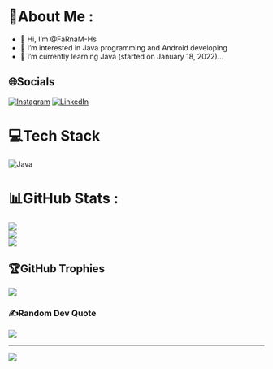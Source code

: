 ﻿# 💫About Me :
- 👋 Hi, I’m @FaRnaM-Hs
- 👀 I’m interested in Java programming and Android developing
- 🌱 I’m currently learning Java (started on January 18, 2022)...

## 🌐Socials
[![Instagram](https://img.shields.io/badge/Instagram-%23E4405F.svg?logo=Instagram&logoColor=white)](https://instagram.com/farnam_hs) [![LinkedIn](https://img.shields.io/badge/LinkedIn-%230077B5.svg?logo=linkedin&logoColor=white)](https://linkedin.com/in/farnam-hs) 

# 💻Tech Stack
![Java](https://img.shields.io/badge/java-%23ED8B00.svg?style=flat&logo=java&logoColor=white)
# 📊GitHub Stats :
![](https://github-readme-stats.vercel.app/api?username=FaRnaM-Hs&theme=great-gatsby&hide_border=false&include_all_commits=false&count_private=false)<br/>
![](https://github-readme-streak-stats.herokuapp.com/?user=FaRnaM-Hs&theme=great-gatsby&hide_border=false)<br/>
![](https://github-readme-stats.vercel.app/api/top-langs/?username=FaRnaM-Hs&theme=great-gatsby&hide_border=false&include_all_commits=false&count_private=false&layout=compact)

## 🏆GitHub Trophies
![](https://github-profile-trophy.vercel.app/?username=FaRnaM-Hs&theme=radical&no-frame=false&no-bg=true&margin-w=4)

### ✍️Random Dev Quote
![](https://quotes-github-readme.vercel.app/api?type=horizontal&theme=tokyonight)

---
[![](https://visitcount.itsvg.in/api?id=FaRnaM-Hs&icon=5&color=5)](https://visitcount.itsvg.in)
